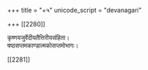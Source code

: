 +++
title = "+५"
unicode_script = "devanagari"

+++
[[2280]]

कृष्णयजुर्वेदीयतैत्तिरीयसंहिता।  
षष्ठसप्तमकाण्डात्मकोसप्तमोभागः।

[[2281]]
